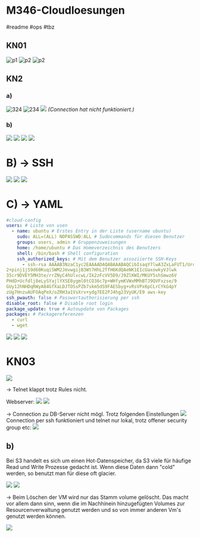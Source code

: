 # M346-Cloudloesungen
#readme #ops #tbz

## KN01
![p1](./KN01/Screenshot%202023-05-16%20102703.png)
![p2](./KN01/Screenshot%202023-05-16%20102746.png)
![p2](./KN01/Screenshot%202023-05-16%20102848.png)

## KN2

### a)
![324](./KN02/Screenshot%202023-05-23%20084738.png)
![234](./KN02/Screenshot%202023-05-23%20084823.png)
![](./KN02/Screenshot%202023-05-23%20084847.png)
*(Connection hat nicht funktioniert.)*

### b)
![](./KN02/Screenshot%202023-05-23%20092032.png)
![](./KN02/Screenshot%202023-05-23%20092012.png)
![](./KN02/Screenshot%202023-05-23%20091954.png)
![](./KN02/Screenshot%202023-05-23%20091934.png)

# B) -> SSH
![](./KN02/Pasted%20image%2020230523094146.png)
![](./KN02/Pasted%20image%2020230523094441.png)
![](./KN02/Pasted%20image%2020230523094535.png)

# C) -> YAML
```yaml
#cloud-config
users: # Liste von usen
  - name: ubuntu # Erstes Entry in der Liste (username ubuntu)
    sudo: ALL=(ALL) NOPASSWD:ALL # Sudocommands für diesen Benutzer
    groups: users, admin # Gruppenzuweisungen
    home: /home/ubuntu # Das Homeverzeichnis des Benutzers
    shell: /bin/bash # Shell configuration
    ssh_authorized_keys: # Mit dem Benutzer assoziierte SSH-Keys
      - ssh-rsa AAAAB3NzaC1yc2EAAAADAQABAAABAQCibIsaqY7lwA3ZxLaFUT1/UroxYK35ptCX
2+pinj1jS9d60KuqiSWM2JmvwgijB3Wt7HhL2TfH6KdQAeNK1EIcUaxowkyVJlwk
35cr9DVEY5MH3te/rrZNyC4hUlvcwL/Ik2zFcVV5D9/J9ZlKWI/MKUY5shSmwz6V
PHdO+Ucfdlj8eLySYajlYXSE8ygml0tCO36c7p+WHfymKVWxMMhBTJ9QVFxzse/9
GUy12hNHDqRWyA84GfXaLDJTOSsPZb7skm5dS9FAESbyg+vRsVPx6pCLrCYkG4pY
zUg7HnzuAUFOAqPeX/oZRH3a1VsXrv+ydg7EE2PJ4hg23VyUK/E9 aws-key       
ssh_pwauth: false # Passwortauthorisierung per ssh
disable_root: false # Disable root login
package_update: true # Autoupdate von Packages
packages: # Packagereferenzen
  - curl 
  - wget
```
![](./KN02/Pasted%20image%2020230523103614.png)
![](./KN02/Pasted%20image%2020230523103821.png)
![](./KN02/Pasted%20image%2020230523103854.png)

# KN03
![](./KN03/Pasted%20image%2020230523113737.png)

-> Telnet klappt trotz Rules nicht.

Webserver:
![](./KN03/Pasted%20image%2020230530084453.png)
![](./KN03/Pasted%20image%2020230530084514.png)

-> Connection zu DB-Server nicht mögl. Trotz folgenden Einstellungen ![](Pasted%20image%2020230530102511.png)
Connection per ssh funktioniert und telnet nur lokal, trotz offener security group etc:
![](./KN03/Pasted%20image%2020230530102557.png)

## b)
Bei S3 handelt es sich um einen Hot-Datenspeicher, da S3 viele für häufige Read und Write Prozesse gedacht ist. Wenn diese Daten dann "cold" werden, so benutzt man für diese oft glacier.

![](./KN03/Pasted%20image%2020230530104115.png)
![](./KN03/Pasted%20image%2020230530104958.png)

-> Beim Löschen der VM wird nur das Stamm volume gelöscht. Das macht vor allem dann sinn, wenn die im Nachhinein hinzugefügten Volumes zur Resourcenverwaltung genutzt werden und so von immer anderen Vm's genutzt werden können.

![](./KN03/Pasted%20image%2020230530105100.png)